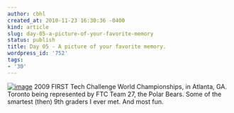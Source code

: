 ```yaml
---
author: cbhl
created_at: 2010-11-23 16:30:36 -0400
kind: article
slug: day-05-a-picture-of-your-favorite-memory
status: publish
title: Day 05 - A picture of your favorite memory.
wordpress_id: '752'
tags:
- '30'
---
```


[![image](http://images.azuresky.ca/blog/wp-content/uploads/2010/11/n1656720607_30541760_6110399.jpg "n1656720607_30541760_6110399")](http://images.azuresky.ca/blog/wp-content/uploads/2010/11/n1656720607_30541760_6110399.jpg)
2009 FIRST Tech Challenge World Championships, in Atlanta, GA. Toronto
being represented by FTC Team 27, the Polar Bears. Some of the smartest
(then) 9th graders I ever met. And most fun.
